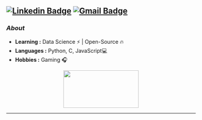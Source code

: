 [![Linkedin Badge](https://img.shields.io/badge/-koalaa-blue?style=flat-square&logo=Linkedin&logoColor=white&link=https://www.linkedin.com/in/koalaa//)](https://www.linkedin.com/in/koalaa/)  [![Gmail Badge](https://img.shields.io/badge/-williamhow97@gmail.com-c14438?style=flat-square&logo=Gmail&logoColor=white&link=mailto:williamhow97@gmail.com)](mailto:williamhow97@gmail.com)
---------------------------------------------------------------------------------------------------------------------------------------------------------------------------------
### <i>About</i>

-  **Learning :** Data Science :zap: | Open-Source :fire:	
-  **Languages :** Python, C, JavaScript💻
-  **Hobbies :** Gaming :headphones:

<p align="center">
  <img width="200" height="100" src="https://math.sun.ac.za/prodinger/thanks.gif">
</p>

-----
